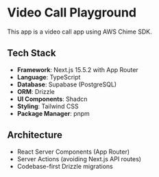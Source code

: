 # Video Call Playground

This app is a video call app using AWS Chime SDK.

## Tech Stack

- **Framework**: Next.js 15.5.2 with App Router
- **Language**: TypeScript
- **Database**: Supabase (PostgreSQL)
- **ORM**: Drizzle
- **UI Components**: Shadcn
- **Styling**: Tailwind CSS
- **Package Manager**: pnpm

## Architecture

- React Server Components (App Router)
- Server Actions (avoiding Next.js API routes)
- Codebase-first Drizzle migrations
